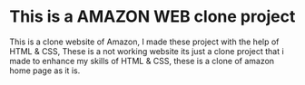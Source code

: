 # This is a AMAZON WEB clone project
This is a clone website of Amazon, 
I made these project with the help of HTML & CSS,
These is a not working website its just a clone project that i made to enhance my skills of HTML & CSS,
these is a clone of amazon home page as it is.
